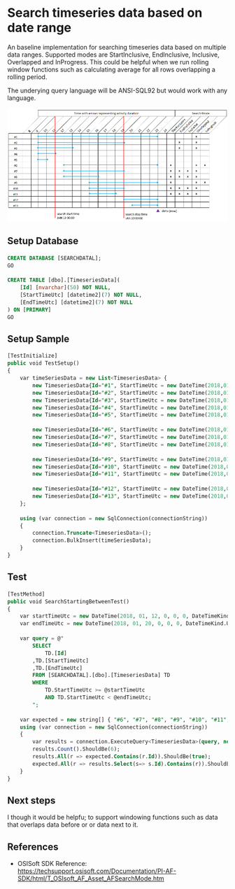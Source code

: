 # Search timeseries data based on date range

An baseline implementation for searching timeseries data based on multiple data ranges. Supported modes are StartInclusive, EndInclusive, Inclusive, Overlapped and InProgress. This could be helpful when we run rolling window functions such as calculating average for all rows overlapping a rolling period.

The underying query language will be ANSI-SQL92 but would work with any language.

![](search-mode.png)

## Setup Database

```sql
CREATE DATABASE [SEARCHDATAL];
GO

CREATE TABLE [dbo].[TimeseriesData](
	[Id] [nvarchar](50) NOT NULL,
	[StartTimeUtc] [datetime2](7) NOT NULL,
	[EndTimeUtc] [datetime2](7) NOT NULL
) ON [PRIMARY]
GO
```

## Setup Sample
```sql
[TestInitialize]
public void TestSetup()
{
    var timeSeriesData = new List<TimeseriesData> {
        new TimeseriesData{Id="#1", StartTimeUtc = new DateTime(2018,01,10,0,0,0,DateTimeKind.Utc), EndTimeUtc = new DateTime(2018,01,24,0,0,0,DateTimeKind.Utc)},
        new TimeseriesData{Id="#2", StartTimeUtc = new DateTime(2018,01,10,0,0,0,DateTimeKind.Utc), EndTimeUtc = new DateTime(2018,01,20,0,0,0,DateTimeKind.Utc)},
        new TimeseriesData{Id="#3", StartTimeUtc = new DateTime(2018,01,10,0,0,0,DateTimeKind.Utc), EndTimeUtc = new DateTime(2018,01,14,0,0,0,DateTimeKind.Utc)},
        new TimeseriesData{Id="#4", StartTimeUtc = new DateTime(2018,01,10,0,0,0,DateTimeKind.Utc), EndTimeUtc = new DateTime(2018,01,12,0,0,0,DateTimeKind.Utc)},
        new TimeseriesData{Id="#5", StartTimeUtc = new DateTime(2018,01,10,0,0,0,DateTimeKind.Utc), EndTimeUtc = new DateTime(2018,01,11,0,0,0,DateTimeKind.Utc)},

        new TimeseriesData{Id="#6", StartTimeUtc = new DateTime(2018,01,12,0,0,0,DateTimeKind.Utc), EndTimeUtc = new DateTime(2018,01,24,0,0,0,DateTimeKind.Utc)},
        new TimeseriesData{Id="#7", StartTimeUtc = new DateTime(2018,01,12,0,0,0,DateTimeKind.Utc), EndTimeUtc = new DateTime(2018,01,20,0,0,0,DateTimeKind.Utc)},
        new TimeseriesData{Id="#8", StartTimeUtc = new DateTime(2018,01,12,0,0,0,DateTimeKind.Utc), EndTimeUtc = new DateTime(2018,01,17,0,0,0,DateTimeKind.Utc)},

        new TimeseriesData{Id="#9", StartTimeUtc = new DateTime(2018,01,16,0,0,0,DateTimeKind.Utc), EndTimeUtc = new DateTime(2018,01,24,0,0,0,DateTimeKind.Utc)},
        new TimeseriesData{Id="#10", StartTimeUtc = new DateTime(2018,01,16,0,0,0,DateTimeKind.Utc), EndTimeUtc = new DateTime(2018,01,20,0,0,0,DateTimeKind.Utc)},
        new TimeseriesData{Id="#11", StartTimeUtc = new DateTime(2018,01,16,0,0,0,DateTimeKind.Utc), EndTimeUtc = new DateTime(2018,01,18,0,0,0,DateTimeKind.Utc)},

        new TimeseriesData{Id="#12", StartTimeUtc = new DateTime(2018,01,20,0,0,0,DateTimeKind.Utc), EndTimeUtc = new DateTime(2018,01,24,0,0,0,DateTimeKind.Utc)},
        new TimeseriesData{Id="#13", StartTimeUtc = new DateTime(2018,01,21,0,0,0,DateTimeKind.Utc), EndTimeUtc = new DateTime(2018,01,24,0,0,0,DateTimeKind.Utc)},
    };

    using (var connection = new SqlConnection(connectionString))
    {
        connection.Truncate<TimeseriesData>();
        connection.BulkInsert(timeSeriesData);
    }
}
```

## Test

```sql
[TestMethod]
public void SearchStartingBetweenTest()
{
    var startTimeUtc = new DateTime(2018, 01, 12, 0, 0, 0, DateTimeKind.Utc);
    var endTimeUtc = new DateTime(2018, 01, 20, 0, 0, 0, DateTimeKind.Utc);

    var query = @"
        SELECT 
            TD.[Id]
        ,TD.[StartTimeUtc]
        ,TD.[EndTimeUtc]
        FROM [SEARCHDATAL].[dbo].[TimeseriesData] TD
        WHERE
            TD.StartTimeUtc >= @startTimeUtc
            AND TD.StartTimeUtc < @endTimeUtc;
        ";

    var expected = new string[] { "#6", "#7", "#8", "#9", "#10", "#11", };
    using (var connection = new SqlConnection(connectionString))
    {
        var results = connection.ExecuteQuery<TimeseriesData>(query, new { startTimeUtc, endTimeUtc }).ToList();
        results.Count().ShouldBe(6);
        results.All(r => expected.Contains(r.Id)).ShouldBe(true);
        expected.All(r => results.Select(s=> s.Id).Contains(r)).ShouldBe(true);
    }
}
```

## Next steps

I though it would be helpfu; to support windowing functions such as data that overlaps data before or or data next to it.

## References

- OSISoft SDK Reference:<br>
https://techsupport.osisoft.com/Documentation/PI-AF-SDK/html/T_OSIsoft_AF_Asset_AFSearchMode.htm
